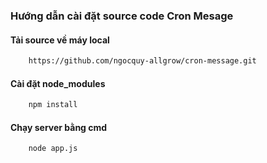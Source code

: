 ### Hướng dẫn cài đặt source code Cron Mesage

#### Tải source về máy local
```bash
    https://github.com/ngocquy-allgrow/cron-message.git
```
#### Cài đặt node_modules
```bash
    npm install
```

#### Chạy server bằng cmd
```bash
    node app.js
```